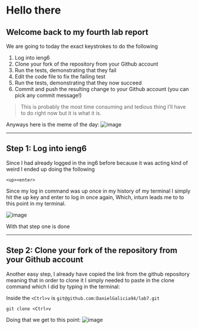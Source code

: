 # Hello there
## Welcome back to my fourth lab report 

We are going to today the exact keystrokes to do the following 

1. Log into ieng6
2. Clone your fork of the repository from your Github account
3. Run the tests, demonstrating that they fail
4. Edit the code file to fix the failing test
5. Run the tests, demonstrating that they now succeed
6. Commit and push the resulting change to your Github account (you can pick any commit message!)


> This is probably the most time consuming and tedious thing I’ll have to do right now but it is what it is.

Anyways here is the meme of the day:
![image](https://github.com/DanielGalicia94/cse15l-lab-reports/assets/56609916/8e597b78-ebe4-4683-8a96-24e6b13bade1)

---

## Step 1: Log into ieng6

Since I had already logged in the ing6 before because it was acting kind of weird I ended up doing the following

```<up><enter> ```

Since my log in command was up once in my history of my terminal I simply hit the up key and enter to log in once again, Which, inturn leads me to to this point in my terminal.

![image](https://github.com/DanielGalicia94/cse15l-lab-reports/assets/56609916/51faf359-aa56-49f8-80c4-3e3d4af31ac7)

With that step one is done

---

## Step 2: Clone your fork of the repository from your Github account

Another easy step, I already have copied the link from the github repository meaning that in order to clone it I simply needed to paste in the clone command which I did by typing in the terminal:

Inside the ```<Ctrl>v``` is ```git@github.com:DanielGalicia94/lab7.git``` 

```git clone <Ctrl>v```

Doing that we get to this point: 
![image](https://github.com/DanielGalicia94/cse15l-lab-reports/assets/56609916/4eb4a25c-5670-4ca3-816c-1f4db342b90a)
